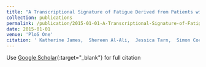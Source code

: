 ```yaml
---
title: "A Transcriptional Signature of Fatigue Derived from Patients with Primary Sjögren&apos;s Syndrome"
collection: publications
permalink: /publication/2015-01-01-A-Transcriptional-Signature-of-Fatigue-Derived-from-Patients-with-Primary-Sjgrens-Syndrome
date: 2015-01-01
venue: 'PloS One'
citation: ' Katherine James,  Shereen Al-Ali,  Jessica Tarn,  Simon Cockell,  Colin Gillespie,  Victoria Hindmarsh,  James Locke,  Sheryl Mitchell,  Dennis Lendrem,  Simon Bowman,  Elizabeth Price,  Colin Pease,  Paul Emery,  Peter Lanyon,  John Hunter,  Monica Gupta,  Michele Bombardieri,  Nurhan Sutcliffe,  Costantino Pitzalis,  John McLaren,  Annie Cooper,  Marian Regan,  Ian Giles,  David Isenberg,  Vadivelu Saravanan,  David Coady,  Bhaskar Dasgupta,  Neil McHugh,  Steven Young-Min,  Robert Moots,  Nagui Gendi,  Mohammed Akil,  Bridget Griffiths,  Anil Wipat,  Julia Newton,  David Jones,  John Isaacs,  Jennifer Hallinan,  Wan-Fai Ng, &quot;A Transcriptional Signature of Fatigue Derived from Patients with Primary Sjögren&amp;apos;s Syndrome.&quot; PloS One, 2015.'
---
```

Use [Google Scholar](https://scholar.google.com/scholar?q=A+Transcriptional+Signature+of+Fatigue+Derived+from+Patients+with+Primary+Sjögren&#x27;s+Syndrome){:target="_blank"} for full citation